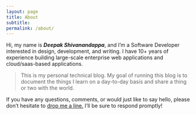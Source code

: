 ```yaml
---
layout: page
title: About
subtitle:
permalink: /about/
---
```

Hi, my name is ***Deepak Shivanandappa***, and I’m a Software Developer interested in design, development, and writing. I have 10+ years of experience building large-scale enterprise web applications and cloud/saas-based applications.

>This is my personal technical blog. My goal of running this blog is to document the things I learn on a day-to-day basis and share a thing or two with the world.

If you have any questions, comments, or would just like to say hello, please don’t hesitate to  <a href="mailto:{{ site.author.email }}?subject={{ site.title }}%20Blog%20-%20Enquiry" class="social-links__entry" target="_blank"> drop me a line.</a> I’ll be sure to respond promptly!
